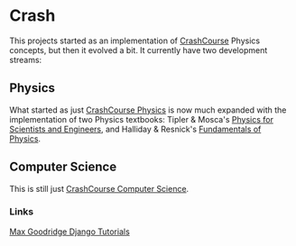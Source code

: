 # Crash
This projects started as an implementation of [CrashCourse](https://www.youtube.com/user/crashcourse) Physics concepts, but then it evolved a bit. It currently have two development streams:

## Physics
What started as just [CrashCourse Physics](https://www.youtube.com/playlist?list=PL8dPuuaLjXtN0ge7yDk_UA0ldZJdhwkoV) is now much expanded with the implementation of two Physics textbooks: Tipler & Mosca's [Physics for Scientists and Engineers](https://www.amazon.com/Physics-Scientists-Engineers-Vol-Thermodynamics/dp/1429201320/ref=sr_1_2?ie=UTF8&qid=1494837891&sr=8-2&keywords=tipler+mosca), and Halliday & Resnick's [Fundamentals of Physics](https://www.amazon.com/Fundamentals-Physics-Extended-David-Halliday/dp/0470469080/ref=sr_1_3?ie=UTF8&qid=1494838063&sr=8-3&keywords=halliday+resnick).

## Computer Science
This is still just [CrashCourse Computer Science](https://www.youtube.com/playlist?list=PL8dPuuaLjXtNlUrzyH5r6jN9ulIgZBpdo).

### Links
[Max Goodridge Django Tutorials](https://www.youtube.com/playlist?list=PLw02n0FEB3E3VSHjyYMcFadtQORvl1Ssj)
